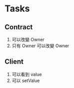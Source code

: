 # Tasks

## Contract

1. 可以改變 Owner
2. 只有 Owner 可以改變 Owner

## Client

1. 可以看到 value
2. 可以 setValue
